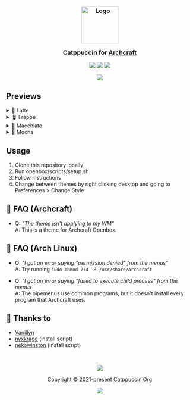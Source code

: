 <h3 align="center">
	<img src="https://raw.githubusercontent.com/catppuccin/catppuccin/main/assets/logos/exports/1544x1544_circle.png" width="100" alt="Logo"/><br/>
	<img src="https://raw.githubusercontent.com/catppuccin/catppuccin/main/assets/misc/transparent.png" height="30" width="0px"/>
	Catppuccin for <a href="http://archcraft.io">Archcraft</a>
	<img src="https://raw.githubusercontent.com/catppuccin/catppuccin/main/assets/misc/transparent.png" height="30" width="0px"/>
</h3>

<p align="center">
	<a href="https://github.com/vanillyn/archcraft/stargazers"><img src="https://img.shields.io/github/stars/vanillyn/archcraft?colorA=363a4f&colorB=b7bdf8&style=for-the-badge"></a>
	<a href="https://github.com/vanillyn/archcraft/issues"><img src="https://img.shields.io/github/issues/vanillyn/archcraft?colorA=363a4f&colorB=f5a97f&style=for-the-badge"></a>
	<a href="https://github.com/vanillyn/archcraft/contributors"><img src="https://img.shields.io/github/contributors/vanillyn/archcraft?colorA=363a4f&colorB=a6da95&style=for-the-badge"></a>
</p>


<p align="center">
  <img src="https://raw.githubusercontent.com/vanillyn/archcraft/main/assets/res.webp"/>
</p>

## Previews

<details>
<summary>🌻 Latte</summary>
  <img src="https://raw.githubusercontent.com/vanillyn/archcraft/main/assets/previews/Latte.png"/>
</details>
<details>
<summary>🪴 Frappé</summary>
  <img src="https://raw.githubusercontent.com/vanillyn/archcraft/main/assets/previews/Frappe.png"/>
</details>
<details>
<summary>🌺 Macchiato</summary>
  <img src="https://raw.githubusercontent.com/vanillyn/archcraft/main/assets/previews/Macchiato.png"/>
</details>
<details>
<summary>🌿 Mocha</summary>
  <img src="https://raw.githubusercontent.com/vanillyn/archcraft/main/assets/previews/Mocha.png"/>
</details>

## Usage

  1. Clone this repository locally
  2. Run openbox/scripts/setup.sh
  3. Follow instructions
  4. Change between themes by right clicking desktop and going to Preferences > Change Style

## 🙋 FAQ (Archcraft)

- Q: *"The theme isn't applying to my WM"*<br>
   A: This is a theme for Archcraft Openbox.

## 🙋 FAQ (Arch Linux)
- Q: *"I got an error saying "permission denied" from the menus"*<br>
   A: Try running `sudo chmod 774 -R /usr/share/archcraft`

- Q: *"I got an error saying "failed to execute child process" from the menus*<br>
   A: The pipemenus use common programs, but it doesn't install every program that Archcraft uses.


## 💝 Thanks to

- [Vanillyn](https://github.com/vanillyn)
- [nyxkrage](https://github.com/nyxkrage) (install script)
- [nekowinston](https://github.com/nekowinston) (install script)

&nbsp;

<p align="center">
	<img src="https://raw.githubusercontent.com/catppuccin/catppuccin/main/assets/footers/gray0_ctp_on_line.svg?sanitize=true" />
</p>

<p align="center">
	Copyright &copy; 2021-present <a href="https://github.com/catppuccin" target="_blank">Catppuccin Org</a>
</p>

<p align="center">
	<a href="https://github.com/catppuccin/catppuccin/blob/main/LICENSE"><img src="https://img.shields.io/static/v1.svg?style=for-the-badge&label=License&message=MIT&logoColor=d9e0ee&colorA=363a4f&colorB=b7bdf8"/></a>
</p>

